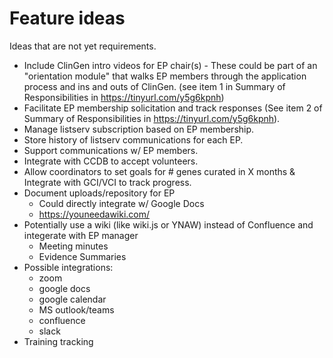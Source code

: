 # Feature ideas
Ideas that are not yet requirements.

* Include ClinGen intro videos for EP chair(s) - These could be part  of an "orientation module" that walks EP members through the application process and ins and outs of ClinGen. (see item 1 in Summary of Responsibilities in https://tinyurl.com/y5g6kpnh)
* Facilitate EP membership solicitation and track responses (See item 2 of Summary of Responsibilities in https://tinyurl.com/y5g6kpnh). 
* Manage listserv subscription based on EP membership.
* Store history of listserv communications for each EP.
* Support communications w/ EP members.
* Integrate with CCDB to accept volunteers.
* Allow coordinators to set goals for # genes curated in X months & Integrate with GCI/VCI to track progress.
* Document uploads/repository for EP
  * Could directly integrate w/ Google Docs
  * https://youneedawiki.com/
* Potentially use a wiki (like wiki.js or YNAW) instead of Confluence and integerate with EP manager
    * Meeting minutes
    * Evidence Summaries
* Possible integrations:
    * zoom
    * google docs
    * google calendar
    * MS outlook/teams
    * confluence
    * slack
* Training tracking
